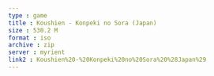 ```yaml
---
type : game
title : Koushien - Konpeki no Sora (Japan)
size : 530.2 M
format : iso
archive : zip
server : myrient
link2 : Koushien%20-%20Konpeki%20no%20Sora%20%28Japan%29
---
```

